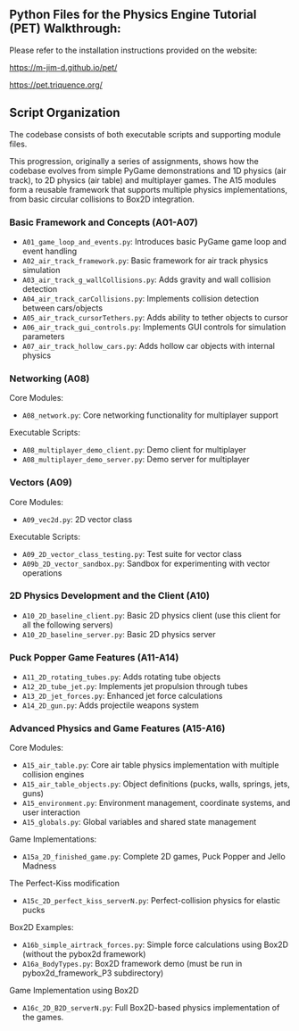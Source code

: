## Python Files for the Physics Engine Tutorial (PET) Walkthrough:

Please refer to the installation instructions provided on the website:

https://m-jim-d.github.io/pet/

https://pet.triquence.org/


## Script Organization

The codebase consists of both executable scripts and supporting module files.

This progression, originally a series of assignments, shows how the codebase evolves from simple PyGame demonstrations and 1D physics (air track), to 2D physics (air table) and multiplayer games. 
The A15 modules form a reusable framework that supports multiple physics implementations, from basic circular collisions to Box2D integration.

### Basic Framework and Concepts (A01-A07)
- `A01_game_loop_and_events.py`: Introduces basic PyGame game loop and event handling
- `A02_air_track_framework.py`: Basic framework for air track physics simulation
- `A03_air_track_g_wallCollisions.py`: Adds gravity and wall collision detection
- `A04_air_track_carCollisions.py`: Implements collision detection between cars/objects
- `A05_air_track_cursorTethers.py`: Adds ability to tether objects to cursor
- `A06_air_track_gui_controls.py`: Implements GUI controls for simulation parameters
- `A07_air_track_hollow_cars.py`: Adds hollow car objects with internal physics

### Networking (A08)
Core Modules:
- `A08_network.py`: Core networking functionality for multiplayer support

Executable Scripts:
- `A08_multiplayer_demo_client.py`: Demo client for multiplayer
- `A08_multiplayer_demo_server.py`: Demo server for multiplayer

### Vectors (A09)
Core Modules:
- `A09_vec2d.py`: 2D vector class

Executable Scripts:
- `A09_2D_vector_class_testing.py`: Test suite for vector class
- `A09b_2D_vector_sandbox.py`: Sandbox for experimenting with vector operations

### 2D Physics Development and the Client (A10)
- `A10_2D_baseline_client.py`: Basic 2D physics client (use this client for all the following servers)
- `A10_2D_baseline_server.py`: Basic 2D physics server

### Puck Popper Game Features (A11-A14)
- `A11_2D_rotating_tubes.py`: Adds rotating tube objects
- `A12_2D_tube_jet.py`: Implements jet propulsion through tubes
- `A13_2D_jet_forces.py`: Enhanced jet force calculations
- `A14_2D_gun.py`: Adds projectile weapons system

### Advanced Physics and Game Features (A15-A16)
Core Modules:
- `A15_air_table.py`: Core air table physics implementation with multiple collision engines
- `A15_air_table_objects.py`: Object definitions (pucks, walls, springs, jets, guns)
- `A15_environment.py`: Environment management, coordinate systems, and user interaction
- `A15_globals.py`: Global variables and shared state management

Game Implementations:
- `A15a_2D_finished_game.py`: Complete 2D games, Puck Popper and Jello Madness

The Perfect-Kiss modification
- `A15c_2D_perfect_kiss_serverN.py`: Perfect-collision physics for elastic pucks

Box2D Examples:
- `A16b_simple_airtrack_forces.py`: Simple force calculations using Box2D (without the pybox2d framework)
- `A16a_BodyTypes.py`: Box2D framework demo (must be run in pybox2d_framework_P3 subdirectory)

Game Implementation using Box2D 
- `A16c_2D_B2D_serverN.py`: Full Box2D-based physics implementation of the games.
